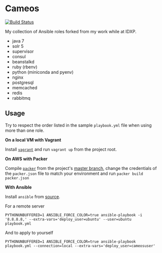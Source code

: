 # Cameos

[![Build Status](https://travis-ci.org/arturhoo/cameos.svg?branch=master)](https://travis-ci.org/arturhoo/cameos)

My collection of Ansible roles forked from my work while at IDXP.

* java 7
* solr 5
* supervisor
* consul
* beanstalkd
* ruby (rbenv)
* python (miniconda and pyenv)
* nginx
* postgresql
* memcached
* redis
* rabbitmq

## Usage

Try to respect the order listed in the sample `playbook.yml` file when using more than one role.

**On a local VM with Vagrant**

Install [`vagrant`](https://www.vagrantup.com/downloads.html) and run `vagrant up` from the project root.

**On AWS with Packer**

Compile [`packer`](http://packer.io) from the project's [master branch](https://github.com/mitchellh/packer), change the credentials of the `packer.json` file to match your environment and run `packer build packer.json`

**With Ansible**

Install `ansible` from [source](http://docs.ansible.com/intro_installation.html#running-from-source).

For a remote server

```
PYTHONUNBUFFERED=1 ANSIBLE_FORCE_COLOR=true ansible-playbook -i '8.8.8.8,' --extra-vars='deploy_user=ubuntu' --user=ubuntu playbook.yml
```

And to apply to yourself

```
PYTHONUNBUFFERED=1 ANSIBLE_FORCE_COLOR=true ansible-playbook playbook.yml --connection=local --extra-vars='deploy_user=cameosuser'
```
